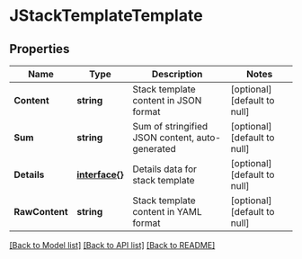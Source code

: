 # JStackTemplateTemplate

## Properties
Name | Type | Description | Notes
------------ | ------------- | ------------- | -------------
**Content** | **string** | Stack template content in JSON format | [optional] [default to null]
**Sum** | **string** | Sum of stringified JSON content, auto-generated | [optional] [default to null]
**Details** | [**interface{}**](interface{}.md) | Details data for stack template | [optional] [default to null]
**RawContent** | **string** | Stack template content in YAML format | [optional] [default to null]

[[Back to Model list]](../README.md#documentation-for-models) [[Back to API list]](../README.md#documentation-for-api-endpoints) [[Back to README]](../README.md)


